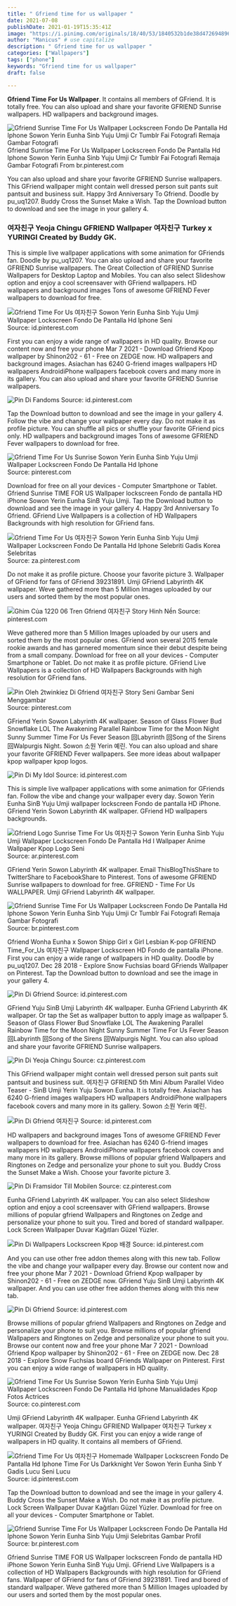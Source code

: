 ```yaml
---
title: " Gfriend time for us wallpaper "
date: 2021-07-08
publishDate: 2021-01-19T15:35:41Z
image: "https://i.pinimg.com/originals/18/40/53/1840532b1de38d472694896fe1efec61.jpg"
author: "Manicus" # use capitalize
description: " Gfriend time for us wallpaper "
categories: ["Wallpapers"]
tags: ["phone"]
keywords: "Gfriend time for us wallpaper"
draft: false

---
```



**Gfriend Time For Us Wallpaper**. It contains all members of GFriend. It is totally free. You can also upload and share your favorite GFRIEND Sunrise wallpapers. HD wallpapers and background images.

![Gfriend Sunrise Time For Us Wallpaper Lockscreen Fondo De Pantalla Hd Iphone Sowon Yerin Eunha Sinb Yuju Umji Cr Tumblr Fai Fotografi Remaja Gambar Fotografi](https://i.pinimg.com/originals/83/55/90/835590a9679402577a89467cb08a7c7d.jpg "Gfriend Sunrise Time For Us Wallpaper Lockscreen Fondo De Pantalla Hd Iphone Sowon Yerin Eunha Sinb Yuju Umji Cr Tumblr Fai Fotografi Remaja Gambar Fotografi")
Gfriend Sunrise Time For Us Wallpaper Lockscreen Fondo De Pantalla Hd Iphone Sowon Yerin Eunha Sinb Yuju Umji Cr Tumblr Fai Fotografi Remaja Gambar Fotografi From br.pinterest.com


You can also upload and share your favorite GFRIEND Sunrise wallpapers. This GFriend wallpaper might contain well dressed person suit pants suit pantsuit and business suit. Happy 3rd Anniversary To Gfriend. Doodle by pu_uq1207. Buddy Cross the Sunset Make a Wish. Tap the Download button to download and see the image in your gallery 4.

### 여자친구 Yeoja Chingu GFRIEND Wallpaper 여자친구 Turkey x YURINGI Created by Buddy GK.

This is simple live wallpaper applications with some animation for GFriends fan. Doodle by pu_uq1207. You can also upload and share your favorite GFRIEND Sunrise wallpapers. The Great Collection of GFRIEND Sunrise Wallpapers for Desktop Laptop and Mobiles. You can also select Slideshow option and enjoy a cool screensaver with GFriend wallpapers. HD wallpapers and background images Tons of awesome GFRIEND Fever wallpapers to download for free.


![Gfriend Time For Us 여자친구 Sowon Yerin Eunha Sinb Yuju Umji Wallpaper Lockscreen Fondo De Pantalla Hd Iphone Seni](https://i.pinimg.com/736x/58/dd/fb/58ddfbd4e5b3e3ee732af5b3b441a050.jpg "Gfriend Time For Us 여자친구 Sowon Yerin Eunha Sinb Yuju Umji Wallpaper Lockscreen Fondo De Pantalla Hd Iphone Seni")
Source: id.pinterest.com

First you can enjoy a wide range of wallpapers in HD quality. Browse our content now and free your phone Mar 7 2021 - Download Gfriend Kpop wallpaper by Shinon202 - 61 - Free on ZEDGE now. HD wallpapers and background images. Asiachan has 6240 G-friend images wallpapers HD wallpapers AndroidiPhone wallpapers facebook covers and many more in its gallery. You can also upload and share your favorite GFRIEND Sunrise wallpapers.

![Pin Di Fandoms](https://i.pinimg.com/736x/0a/4a/9c/0a4a9c30b92b0fe832678a547e253d27.jpg "Pin Di Fandoms")
Source: id.pinterest.com

Tap the Download button to download and see the image in your gallery 4. Follow the vibe and change your wallpaper every day. Do not make it as profile picture. You can shuffle all pics or shuffle your favorite GFriend pics only. HD wallpapers and background images Tons of awesome GFRIEND Fever wallpapers to download for free.

![Gfriend Time For Us Sunrise Sowon Yerin Eunha Sinb Yuju Umji Wallpaper Lockscreen Fondo De Pantalla Hd Iphone](https://i.pinimg.com/736x/50/1c/11/501c111eadc7d6b5a76fdc540d8b6834.jpg "Gfriend Time For Us Sunrise Sowon Yerin Eunha Sinb Yuju Umji Wallpaper Lockscreen Fondo De Pantalla Hd Iphone")
Source: pinterest.com

Download for free on all your devices - Computer Smartphone or Tablet. Gfriend Sunrise TIME FOR US Wallpaper lockscreen Fondo de pantalla HD iPhone Sowon Yerin Eunha SinB Yuju Umji. Tap the Download button to download and see the image in your gallery 4. Happy 3rd Anniversary To Gfriend. GFriend Live Wallpapers is a collection of HD Wallpapers Backgrounds with high resolution for GFriend fans.

![Gfriend Time For Us 여자친구 Sowon Yerin Eunha Sinb Yuju Umji Wallpaper Lockscreen Fondo De Pantalla Hd Iphone Selebriti Gadis Korea Selebritas](https://i.pinimg.com/originals/f1/01/0a/f1010a1ff412a366b908e28a2445f5ef.jpg "Gfriend Time For Us 여자친구 Sowon Yerin Eunha Sinb Yuju Umji Wallpaper Lockscreen Fondo De Pantalla Hd Iphone Selebriti Gadis Korea Selebritas")
Source: za.pinterest.com

Do not make it as profile picture. Choose your favorite picture 3. Wallpaper of GFriend for fans of GFriend 39231891. Umji GFriend Labyrinth 4K wallpaper. Weve gathered more than 5 Million Images uploaded by our users and sorted them by the most popular ones.

![Ghim Của 1220 06 Tren Gfriend 여자친구 Story Hinh Nền](https://i.pinimg.com/originals/96/b1/99/96b199638b733cc1c4d2db570b72d597.jpg "Ghim Của 1220 06 Tren Gfriend 여자친구 Story Hinh Nền")
Source: pinterest.com

Weve gathered more than 5 Million Images uploaded by our users and sorted them by the most popular ones. GFriend won several 2015 female rookie awards and has garnered momentum since their debut despite being from a small company. Download for free on all your devices - Computer Smartphone or Tablet. Do not make it as profile picture. GFriend Live Wallpapers is a collection of HD Wallpapers Backgrounds with high resolution for GFriend fans.

![Pin Oleh 2twinkiez Di Gfriend 여자친구 Story Seni Gambar Seni Menggambar](https://i.pinimg.com/originals/67/8f/0f/678f0f02f1c2607246e9e53b903cea60.jpg "Pin Oleh 2twinkiez Di Gfriend 여자친구 Story Seni Gambar Seni Menggambar")
Source: pinterest.com

GFriend Yerin Sowon Labyrinth 4K wallpaper. Season of Glass Flower Bud Snowflake LOL The Awakening Parallel Rainbow Time for the Moon Night Sunny Summer Time For Us Fever Season 回Labyrinth 回Song of the Sirens 回Walpurgis Night. Sowon 소원 Yerin 예린. You can also upload and share your favorite GFRIEND Fever wallpapers. See more ideas about wallpaper kpop wallpaper kpop logos.

![Pin Di My Idol](https://i.pinimg.com/originals/77/db/ed/77dbeded72ac6d44c1a0001df9dde50e.jpg "Pin Di My Idol")
Source: id.pinterest.com

This is simple live wallpaper applications with some animation for GFriends fan. Follow the vibe and change your wallpaper every day. Sowon Yerin Eunha SinB Yuju Umji wallpaper lockscreen Fondo de pantalla HD iPhone. GFriend Yerin Sowon Labyrinth 4K wallpaper. GFriend HD wallpapers backgrounds.

![Gfriend Logo Sunrise Time For Us 여자친구 Sowon Yerin Eunha Sinb Yuju Umji Wallpaper Lockscreen Fondo De Pantalla Hd I Wallpaper Anime Wallpaper Kpop Logo Seni](https://i.pinimg.com/originals/d4/95/dd/d495dd0379db03ac88fc92bfdcf12cf4.jpg "Gfriend Logo Sunrise Time For Us 여자친구 Sowon Yerin Eunha Sinb Yuju Umji Wallpaper Lockscreen Fondo De Pantalla Hd I Wallpaper Anime Wallpaper Kpop Logo Seni")
Source: ar.pinterest.com

GFriend Yerin Sowon Labyrinth 4K wallpaper. Email ThisBlogThisShare to TwitterShare to FacebookShare to Pinterest. Tons of awesome GFRIEND Sunrise wallpapers to download for free. GFRIEND - Time For Us WALLPAPER. Umji GFriend Labyrinth 4K wallpaper.

![Gfriend Sunrise Time For Us Wallpaper Lockscreen Fondo De Pantalla Hd Iphone Sowon Yerin Eunha Sinb Yuju Umji Cr Tumblr Fai Fotografi Remaja Gambar Fotografi](https://i.pinimg.com/originals/83/55/90/835590a9679402577a89467cb08a7c7d.jpg "Gfriend Sunrise Time For Us Wallpaper Lockscreen Fondo De Pantalla Hd Iphone Sowon Yerin Eunha Sinb Yuju Umji Cr Tumblr Fai Fotografi Remaja Gambar Fotografi")
Source: br.pinterest.com

Gfriend Wonha Eunha x Sowon Shipp Girl x Girl Lesbian K-pop GFRIEND Time_For_Us 여자친구 Wallpaper Lockscreen HD Fondo de pantalla iPhone. First you can enjoy a wide range of wallpapers in HD quality. Doodle by pu_uq1207. Dec 28 2018 - Explore Snow Fuchsias board GFriends Wallpaper on Pinterest. Tap the Download button to download and see the image in your gallery 4.

![Pin Di Gfriend](https://i.pinimg.com/originals/8f/a9/10/8fa910254c8178ff81683fea08357026.jpg "Pin Di Gfriend")
Source: id.pinterest.com

GFriend Yuju SinB Umji Labyrinth 4K wallpaper. Eunha GFriend Labyrinth 4K wallpaper. Or tap the Set as wallpaper button to apply image as wallpaper 5. Season of Glass Flower Bud Snowflake LOL The Awakening Parallel Rainbow Time for the Moon Night Sunny Summer Time For Us Fever Season 回Labyrinth 回Song of the Sirens 回Walpurgis Night. You can also upload and share your favorite GFRIEND Sunrise wallpapers.

![Pin Di Yeoja Chingu](https://i.pinimg.com/736x/d2/60/73/d26073a125ca51c9dd2e06f838efa74d.jpg "Pin Di Yeoja Chingu")
Source: cz.pinterest.com

This GFriend wallpaper might contain well dressed person suit pants suit pantsuit and business suit. 여자친구 GFRIEND 5th Mini Album Parallel Video Teaser - SinB Umji Yerin Yuju Sowon Eunha. It is totally free. Asiachan has 6240 G-friend images wallpapers HD wallpapers AndroidiPhone wallpapers facebook covers and many more in its gallery. Sowon 소원 Yerin 예린.

![Pin Di Gfriend 여자진구](https://i.pinimg.com/736x/c4/7b/67/c47b67f3cfb01b5d90bc78ed08661481.jpg "Pin Di Gfriend 여자진구")
Source: id.pinterest.com

HD wallpapers and background images Tons of awesome GFRIEND Fever wallpapers to download for free. Asiachan has 6240 G-friend images wallpapers HD wallpapers AndroidiPhone wallpapers facebook covers and many more in its gallery. Browse millions of popular gfriend Wallpapers and Ringtones on Zedge and personalize your phone to suit you. Buddy Cross the Sunset Make a Wish. Choose your favorite picture 3.

![Pin Di Framsidor Till Mobilen](https://i.pinimg.com/originals/fd/7e/fd/fd7efd285bb44501d1b1516e22c8de7b.jpg "Pin Di Framsidor Till Mobilen")
Source: cz.pinterest.com

Eunha GFriend Labyrinth 4K wallpaper. You can also select Slideshow option and enjoy a cool screensaver with GFriend wallpapers. Browse millions of popular gfriend Wallpapers and Ringtones on Zedge and personalize your phone to suit you. Tired and bored of standard wallpaper. Lock Screen Wallpaper Duvar Kağıtları Güzel Yüzler.

![Pin Di Wallpapers Lockscreen Kpop 배경](https://i.pinimg.com/736x/eb/f9/3f/ebf93f2ead757fb8cb25da98542a45bc.jpg "Pin Di Wallpapers Lockscreen Kpop 배경")
Source: id.pinterest.com

And you can use other free addon themes along with this new tab. Follow the vibe and change your wallpaper every day. Browse our content now and free your phone Mar 7 2021 - Download Gfriend Kpop wallpaper by Shinon202 - 61 - Free on ZEDGE now. GFriend Yuju SinB Umji Labyrinth 4K wallpaper. And you can use other free addon themes along with this new tab.

![Pin Di Gfriend](https://i.pinimg.com/originals/00/1b/7b/001b7b59689697a87bc2c634ecf9aee9.jpg "Pin Di Gfriend")
Source: id.pinterest.com

Browse millions of popular gfriend Wallpapers and Ringtones on Zedge and personalize your phone to suit you. Browse millions of popular gfriend Wallpapers and Ringtones on Zedge and personalize your phone to suit you. Browse our content now and free your phone Mar 7 2021 - Download Gfriend Kpop wallpaper by Shinon202 - 61 - Free on ZEDGE now. Dec 28 2018 - Explore Snow Fuchsias board GFriends Wallpaper on Pinterest. First you can enjoy a wide range of wallpapers in HD quality.

![Gfriend Time For Us Sunrise Sowon Yerin Eunha Sinb Yuju Umji Wallpaper Lockscreen Fondo De Pantalla Hd Iphone Manualidades Kpop Fotos Actrices](https://i.pinimg.com/736x/96/76/85/9676850ad9f89c2b7e05a532eb1d8f1d.jpg "Gfriend Time For Us Sunrise Sowon Yerin Eunha Sinb Yuju Umji Wallpaper Lockscreen Fondo De Pantalla Hd Iphone Manualidades Kpop Fotos Actrices")
Source: co.pinterest.com

Umji GFriend Labyrinth 4K wallpaper. Eunha GFriend Labyrinth 4K wallpaper. 여자친구 Yeoja Chingu GFRIEND Wallpaper 여자친구 Turkey x YURINGI Created by Buddy GK. First you can enjoy a wide range of wallpapers in HD quality. It contains all members of GFriend.

![Gfriend Time For Us 여자친구 Homemade Wallpaper Lockscreen Fondo De Pantalla Hd Iphone Time For Us Darkknight Ver Sowon Yerin Eunha Sinb Y Gadis Lucu Seni Lucu](https://i.pinimg.com/originals/7d/c1/9b/7dc19be4f68a36ccb89746452a43d7a0.jpg "Gfriend Time For Us 여자친구 Homemade Wallpaper Lockscreen Fondo De Pantalla Hd Iphone Time For Us Darkknight Ver Sowon Yerin Eunha Sinb Y Gadis Lucu Seni Lucu")
Source: id.pinterest.com

Tap the Download button to download and see the image in your gallery 4. Buddy Cross the Sunset Make a Wish. Do not make it as profile picture. Lock Screen Wallpaper Duvar Kağıtları Güzel Yüzler. Download for free on all your devices - Computer Smartphone or Tablet.

![Gfriend Sunrise Time For Us Wallpaper Lockscreen Fondo De Pantalla Hd Iphone Sowon Yerin Eunha Sinb Yuju Umji Selebritas Gambar Profil](https://i.pinimg.com/originals/18/40/53/1840532b1de38d472694896fe1efec61.jpg "Gfriend Sunrise Time For Us Wallpaper Lockscreen Fondo De Pantalla Hd Iphone Sowon Yerin Eunha Sinb Yuju Umji Selebritas Gambar Profil")
Source: br.pinterest.com

Gfriend Sunrise TIME FOR US Wallpaper lockscreen Fondo de pantalla HD iPhone Sowon Yerin Eunha SinB Yuju Umji. GFriend Live Wallpapers is a collection of HD Wallpapers Backgrounds with high resolution for GFriend fans. Wallpaper of GFriend for fans of GFriend 39231891. Tired and bored of standard wallpaper. Weve gathered more than 5 Million Images uploaded by our users and sorted them by the most popular ones.

